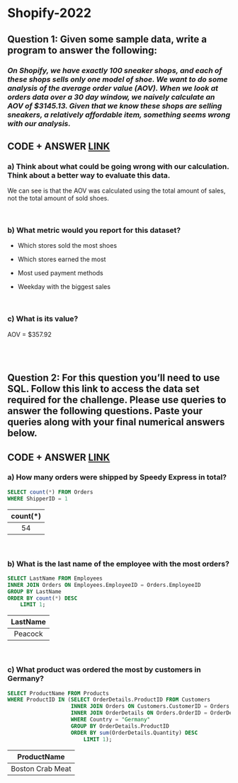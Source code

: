 # Shopify-2022

## **Question 1: Given some sample data, write a program to answer the following:**

### *On Shopify, we have exactly 100 sneaker shops, and each of these shops sells only one model of shoe. We want to do some analysis of the average order value (AOV). When we look at orders data over a 30 day window, we naively calculate an AOV of $3145.13. Given that we know these shops are selling sneakers, a relatively affordable item, something seems wrong with our analysis.*

## CODE + ANSWER [LINK](https://github.com/RWaiti/Shopify-2022/blob/main/question1.ipynb)

### a) Think about what could be going wrong with our calculation. Think about a better way to evaluate this data.

 We can see is that the AOV was calculated using the total amount of sales, not the total amount of sold shoes.

</br>

### b) What metric would you report for this dataset?

- Which stores sold the most shoes

- Which stores earned the most

- Most used payment methods

- Weekday with the biggest sales
  
  </br>

### c) What is its value?

AOV = $357.92

</br></br>
  
## Question 2: For this question you’ll need to use SQL. Follow this link to access the data set required for the challenge. Please use queries to answer the following questions. Paste your queries along with your final numerical answers below.

## CODE + ANSWER [LINK](https://github.com/RWaiti/Shopify-2022/blob/main/question2.sql)

### a) How many orders were shipped by Speedy Express in total?

```sql
SELECT count(*) FROM Orders
WHERE ShipperID = 1
```

|count(*)|
|:------:|
|   54   |

</br>

### b) What is the last name of the employee with the most orders?

```sql
SELECT LastName FROM Employees
INNER JOIN Orders ON Employees.EmployeeID = Orders.EmployeeID
GROUP BY LastName
ORDER BY count(*) DESC
    LIMIT 1;
```

|LastName|
|:------:|
|Peacock |

</br>

### c) What product was ordered the most by customers in Germany?

```sql
SELECT ProductName FROM Products
WHERE ProductID IN (SELECT OrderDetails.ProductID FROM Customers
                    INNER JOIN Orders ON Customers.CustomerID = Orders.CustomerID
                    INNER JOIN OrderDetails ON Orders.OrderID = OrderDetails.OrderID
                    WHERE Country = "Germany"
                    GROUP BY OrderDetails.ProductID
                    ORDER BY sum(OrderDetails.Quantity) DESC
                        LIMIT 1);
```

|  ProductName   |
|:--------------:|
|Boston Crab Meat|
